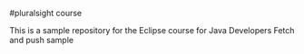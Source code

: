#pluralsight course

This is a sample repository for the Eclipse course for Java Developers
Fetch and push sample
